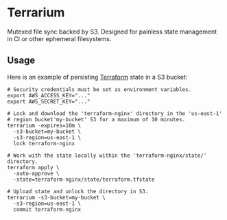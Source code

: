 # Terrarium

Mutexed file sync backed by S3. Designed for painless state management in CI or other ephemeral filesystems.

## Usage

Here is an example of persisting [Terraform](https://www.terraform.io/) state in a S3 bucket:

```
# Security credentials must be set as environment variables.
export AWS_ACCESS_KEY="..."
export AWS_SECRET_KEY="..."

# Lock and download the 'terraform-nginx' directory in the 'us-east-1'
# region bucket'my-bucket' S3 for a maximum of 10 minutes.
terrarium -expires=10m \
  -s3-bucket=my-bucket \
  -s3-region=us-east-1 \
  lock terraform-nginx

# Work with the state locally within the 'terraform-nginx/state/' directory.
terraform apply \
  -auto-approve \
  -state=terraform-nginx/state/terraform.tfstate

# Upload state and unlock the directory in S3.
terrarium -s3-bucket=my-bucket \
  -s3-region=us-east-1 \
  commit terraform-nginx
```
